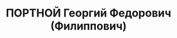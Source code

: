 ---
title: ПОРТНОЙ Георгий Федорович (Филиппович)
description: 'Род. в 1898, с. Щербанка, Раздельнянский р-н, Одесская обл.

  Приговор: 26.10.1937 – ВМН'
---